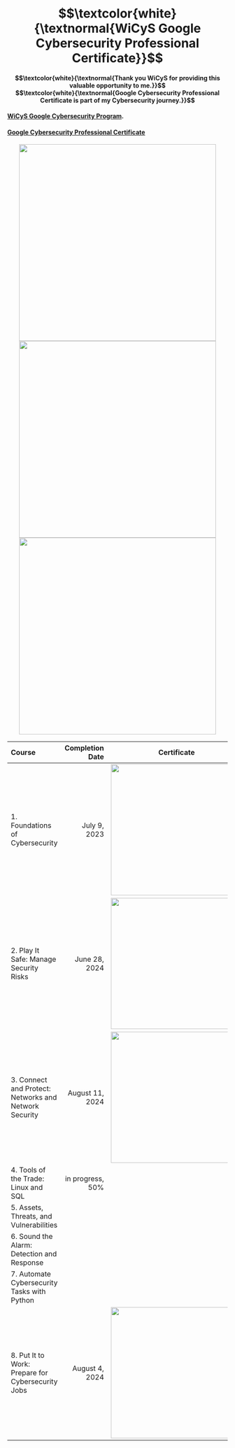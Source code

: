 <h1 align="center"> $$\textcolor{white}{\textnormal{WiCyS Google Cybersecurity Professional Certificate}}$$ </h1>
<h4 align="center"> $$\textcolor{white}{\textnormal{Thank you WiCyS for providing this valuable opportunity to me.}}$$ <br>
 $$\textcolor{white}{\textnormal{Google Cybersecurity Professional Certificate</a> is part of my Cybersecurity journey.}}$$ </h4>


<h4><a href="https://www.wicys.org/benefits/google-cybersecurity-certificate-program/">WiCyS Google Cybersecurity Program</a>.<br>
<h4><a href="https://www.coursera.org/professional-certificates/google-cybersecurity">Google Cybersecurity Professional Certificate</a></h4>

<p align="center"> <img width="450px" src="https://github.com/user-attachments/assets/35be29fe-d432-4abc-b2c9-4068da30b7d6"> <br>
                   <img width="450px" src="https://github.com/user-attachments/assets/8b79c0cd-1328-49ad-99cd-f269b347afb1"> <br>
                   <img width="450px" src="https://github.com/user-attachments/assets/ae596469-d435-4154-a226-9369d0ce17371"> </p>

<div align="center">
  
| Course                                                 | Completion Date     | Certificate                                                                                         |  
| :----------------------------------------------------- | ------------------: | :-------------------------------------------------------------------------------------------------: |
| 1.  Foundations of Cybersecurity                       | July 9, 2023        | <img src="https://github.com/user-attachments/assets/bed9c780-d92b-4702-9a89-d4aeca783554" style="width:300px;"/> |
| 2.  Play It Safe: Manage Security Risks                | June 28, 2024       | <img src="https://github.com/user-attachments/assets/4cedb6a7-b620-4ffa-9bdf-2bb842bd20a4" style="width:300px;"/> |
| 3.  Connect and Protect: Networks and Network Security | August 11, 2024     | <img src="https://github.com/user-attachments/assets/707ef86e-ec5a-40b4-893e-b85f7e266715" style="width:300px;"/> |
| 4.  Tools of the Trade: Linux and SQL                  | in progress, 50%    |                                                               |
| 5.  Assets, Threats, and Vulnerabilities               |                     |                                                               |
| 6.  Sound the Alarm: Detection and Response            |                     |                                                               |
| 7.  Automate Cybersecurity Tasks with Python           |                     |                                                               |
| 8.  Put It to Work: Prepare for Cybersecurity Jobs     | August 4, 2024      | <img src="https://github.com/user-attachments/assets/3feba72a-7969-4f01-9908-ca1b7d2e93f1" style="width:300px;"/> |

</div>
